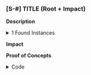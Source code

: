 <!-- ## S-# -->
### [S-#] TITLE (Root + Impact)

**Description**  

<details><summary>1 Found Instances</summary>

- Found in `src/Contract.sol` [Line: 1](src/Contract.sol#L1)

	```solidity
	
	```

</details>


**Impact**  

**Proof of Concepts**  

<details><summary>Code</summary>

Place following code into `Test.t.sol`:

    ```solidity
	
	```

<details>

**Recommended mitigation**  

<!-- #end -->